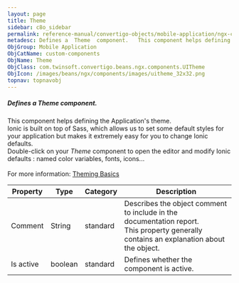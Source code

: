 ```yaml
---
layout: page
title: Theme
sidebar: c8o_sidebar
permalink: reference-manual/convertigo-objects/mobile-application/ngx-components/custom-components/theme/
metadesc: Defines a  Theme  component.   This component helps defining the Application's theme. Ionic is built on top of Sass, which allows us to set some defau
ObjGroup: Mobile Application
ObjCatName: custom-components
ObjName: Theme
ObjClass: com.twinsoft.convertigo.beans.ngx.components.UITheme
ObjIcon: /images/beans/ngx/components/images/uitheme_32x32.png
topnav: topnavobj
---
```

##### Defines a <i>Theme</i> component. 

This component helps defining the Application's theme.<br/>Ionic is built on top of Sass, which allows us to set some default styles for your application but makes it extremely easy for you to change Ionic defaults.<br/> Double-click on your <i>Theme</i> component to open the editor and modify Ionic defaults : named color variables, fonts, icons...<br/><br/> For more information: <a href='https://ionicframework.com/docs/theming/basics' target='_blank'>Theming Basics</a>

Property | Type | Category | Description
--- | --- | --- | ---
Comment | String | standard | Describes the object comment to include in the documentation report.<br/>This property generally contains an explanation about the object.
Is active | boolean | standard | Defines whether the component is active.<br/>
